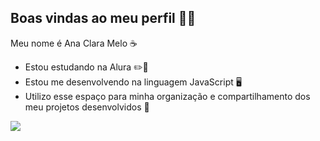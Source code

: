 ## Boas vindas ao meu perfil 🌷🌷
Meu nome é Ana Clara Melo ☕

- Estou estudando na Alura ✏️📖
- Estou me desenvolvendo na linguagem JavaScript 🖥️
- Utilizo esse espaço para minha organização e compartilhamento dos meu projetos desenvolvidos 🤸

![](https://media1.tenor.com/m/-ffhKb11Ss4AAAAC/bt21-clouds.gif)
